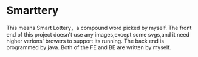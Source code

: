 # Smarttery
This means Smart Lottery，a compound word picked by myself.
The front end of this project doesn't use any images,except some svgs,and it need higher verions' browers to support its running.
The back end is programmed by java.
Both of the FE and BE are written by myself.
